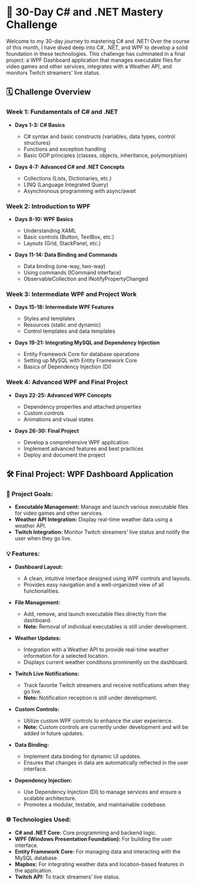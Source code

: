 # 🚀 30-Day C# and .NET Mastery Challenge

Welcome to my 30-day journey to mastering C# and .NET! Over the course of this month, I have dived deep into C#, .NET, and WPF to develop a solid foundation in these technologies. This challenge has culminated in a final project: a WPF Dashboard application that manages executable files for video games and other services, integrates with a Weather API, and monitors Twitch streamers' live status.

## 🗓️ Challenge Overview

### **Week 1: Fundamentals of C# and .NET**
- **Days 1-3: C# Basics**
  - C# syntax and basic constructs (variables, data types, control structures)
  - Functions and exception handling
  - Basic OOP principles (classes, objects, inheritance, polymorphism)

- **Days 4-7: Advanced C# and .NET Concepts**
  - Collections (Lists, Dictionaries, etc.)
  - LINQ (Language Integrated Query)
  - Asynchronous programming with async/await

### **Week 2: Introduction to WPF**
- **Days 8-10: WPF Basics**
  - Understanding XAML
  - Basic controls (Button, TextBox, etc.)
  - Layouts (Grid, StackPanel, etc.)

- **Days 11-14: Data Binding and Commands**
  - Data binding (one-way, two-way)
  - Using commands (ICommand interface)
  - ObservableCollection and INotifyPropertyChanged

### **Week 3: Intermediate WPF and Project Work**
- **Days 15-18: Intermediate WPF Features**
  - Styles and templates
  - Resources (static and dynamic)
  - Control templates and data templates

- **Days 19-21: Integrating MySQL and Dependency Injection**
  - Entity Framework Core for database operations
  - Setting up MySQL with Entity Framework Core
  - Basics of Dependency Injection (DI)

### **Week 4: Advanced WPF and Final Project**
- **Days 22-25: Advanced WPF Concepts**
  - Dependency properties and attached properties
  - Custom controls
  - Animations and visual states

- **Days 26-30: Final Project**
  - Develop a comprehensive WPF application
  - Implement advanced features and best practices
  - Deploy and document the project

## 🛠️ Final Project: WPF Dashboard Application

### 🎯 **Project Goals:**
- **Executable Management:** Manage and launch various executable files for video games and other services.
- **Weather API Integration:** Display real-time weather data using a weather API.
- **Twitch Integration:** Monitor Twitch streamers' live status and notify the user when they go live.

### 💡 **Features:**

- **Dashboard Layout:** 
  - A clean, intuitive interface designed using WPF controls and layouts. 
  - Provides easy navigation and a well-organized view of all functionalities.

- **File Management:**
  - Add, remove, and launch executable files directly from the dashboard. 
  - **Note:** Removal of individual executables is still under development.

- **Weather Updates:**
  - Integration with a Weather API to provide real-time weather information for a selected location. 
  - Displays current weather conditions prominently on the dashboard.

- **Twitch Live Notifications:**
  - Track favorite Twitch streamers and receive notifications when they go live. 
  - **Note:** Notification reception is still under development.

- **Custom Controls:**
  - Utilize custom WPF controls to enhance the user experience. 
  - **Note:** Custom controls are currently under development and will be added in future updates.

- **Data Binding:**
  - Implement data binding for dynamic UI updates. 
  - Ensures that changes in data are automatically reflected in the user interface.

- **Dependency Injection:**
  - Use Dependency Injection (DI) to manage services and ensure a scalable architecture. 
  - Promotes a modular, testable, and maintainable codebase.

### 🌐 **Technologies Used:**
- **C# and .NET Core:** Core programming and backend logic.
- **WPF (Windows Presentation Foundation):** For building the user interface.
- **Entity Framework Core:** For managing data and interacting with the MySQL database.
- **Mapbox:** For integrating weather data and location-based features in the application.
- **Twitch API:** To track streamers' live status.







  
